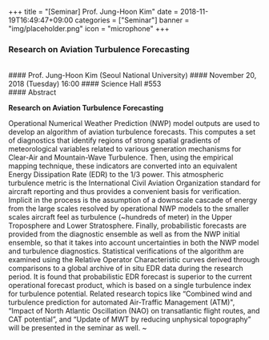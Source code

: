 +++
title = "[Seminar] Prof. Jung-Hoon Kim"
date = 2018-11-19T16:49:47+09:00
categories = ["Seminar"]
banner = "img/placeholder.png"
icon = "microphone"
+++
###  Research on Aviation Turbulence Forecasting

<br>
#### Prof. Jung-Hoon Kim (Seoul National University)
#### November 20, 2018 (Tuesday) 16:00
#### Science Hall #553
<br>
#### Abstract

**Research on Aviation Turbulence Forecasting**

Operational Numerical Weather Prediction (NWP) model outputs are used to develop
an algorithm of aviation turbulence forecasts. This computes a set of diagnostics that identify
regions of strong spatial gradients of meteorological variables related to various generation
mechanisms for Clear-Air and Mountain-Wave Turbulence. Then, using the empirical mapping
technique, these indicators are converted into an equivalent Energy Dissipation Rate (EDR) to
the 1/3 power. This atmospheric turbulence metric is the International Civil Aviation
Organization standard for aircraft reporting and thus provides a convenient basis for verification.
Implicit in the process is the assumption of a downscale cascade of energy from the large scales
resolved by operational NWP models to the smaller scales aircraft feel as turbulence (~hundreds
of meter) in the Upper Troposphere and Lower Stratosphere. Finally, probabilistic forecasts are
provided from the diagnostic ensemble as well as from the NWP initial ensemble, so that it
takes into account uncertainties in both the NWP model and turbulence diagnostics. Statistical
verifications of the algorithm are examined using the Relative Operator Characteristic curves
derived through comparisons to a global archive of in situ EDR data during the research period.
It is found that probabilistic EDR forecast is superior to the current operational forecast product,
which is based on a single turbulence index for turbulence potential.
Related research topics like “Combined wind and turbulence prediction for automated
Air-Traffic Management (ATM)", “Impact of North Atlantic Oscillation (NAO) on transatlantic
flight routes, and CAT potential”, and “Update of MWT by reducing unphysical topography”
will be presented in the seminar as well.
~

